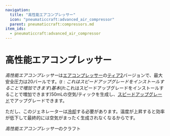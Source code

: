 ```yaml
---
navigation:
  title: "高性能エアコンプレッサー"
  icon: "pneumaticcraft:advanced_air_compressor"
  parent: pneumaticcraft:compressors.md
item_ids:
  - pneumaticcraft:advanced_air_compressor
---
```


# 高性能エアコンプレッサー

*高性能エアコンプレッサー*は[エアコンプレッサー](./air_compressor.md)の[ティア2](../base_concepts/pressure_tiers.md)バージョンで、最大安全圧力は20バールです。<Color hex="#880">$(t:これはスピードアップグレードをインストールすることで増加できます)基本$(/t:これはスピードアップグレードをインストールすることで増加できます)</Color>50mLの空気/ティックを生成し、[スピードアップグレード](../base_concepts/upgrades.md#speed)でアップグレードできます。

ただし、このジェネレーターは[冷却](../base_concepts/heat.md)する必要があります。温度が上昇すると効率が低下して最終的には空気がまったく生成されなくなるからです。

*高性能エアコンプレッサー*のクラフト

<Recipe id="pneumaticcraft:advanced_air_compressor" />

